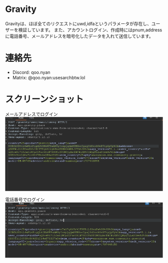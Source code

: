 # Gravity
Gravityは、ほぼ全てのリクエストにuwd,idfaというパラメータが存在し、ユーザーを検証しています。
また、アカウントログイン、作成時にはpnum,addressに電話番号、メールアドレスを暗号化したデータを入れて送信しています。

# 連絡先
- Discord: qoo.nyan
- Matrix: @qoo.nyan:usesarchbtw.lol

# スクリーンショット
メールアドレスでログイン
![](2024-02-09-12-05-21.png)

電話番号でログイン
![](2024-02-09-12-12-51.png)
